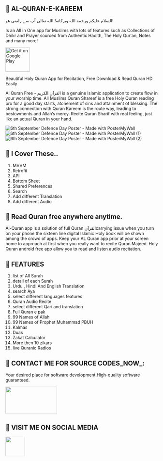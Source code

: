 ## :tada: AL-QURAN-E-KAREEM
السلام عليكم ورحمة الله وبركاته! الله تعالی آپ سے راضی ھو!

Is an All in One app for Muslims with lots of features such as Collections of Dhikr and Prayer sourced from Authentic Hadith, The Holy Qur'an, Notes and many more!

[<img src="https://play.google.com/intl/en_us/badges/static/images/badges/en_badge_web_generic.png"
      alt='Get it on Google Play'
      height="80">](https://play.google.com/store/apps/details?id=com.sultan.quranehakeem)

Beautiful Holy Quran App for Recitation, Free Download & Read Quran HD Easily

Al Quran Free - القرآن الكريم is a genuine Islamic application to create flow in your worship time. All Muslims Quran Shareef is a free Holy Quran reading pro for a good day starts, atonement of sins and attainment of blessing. The strong connection with Quran Kareem is the route way, leading to bestowments and Allah’s mercy. Recite Quran Sharif with real feeling, just like an actual Quran in your hand.

![6th September Defence Day Poster - Made with PosterMyWall](https://user-images.githubusercontent.com/112378013/188463468-8d6005af-6b73-42fd-87cb-a50018981052.jpg)
![6th September Defence Day Poster - Made with PosterMyWall (1)](https://user-images.githubusercontent.com/112378013/188465535-24e10c5a-ba8c-49db-9a1e-78433a7a5e5c.jpg)
![6th September Defence Day Poster - Made with PosterMyWall (2)](https://user-images.githubusercontent.com/112378013/188465573-384f57d3-258b-43c6-a571-67cb8b42c953.jpg)

## :tada: I Cover These..

1) MVVM
2) Retrofit
3) API
4) Bottom Sheet
5) Shared Preferences
6) Search 
7) Add different Translation
8) Add different Audio

## :tada: Read Quran free anywhere anytime.

Al-Quran app is a solution of full Quran القرآنcarrying issue when you turn on your phone the sixteen line digital Islamic Holy book will be shown among the crowd of apps. Keep your AL Quran app prior at your screen home to approach at first when you really want to recite Quran Majeed. Holy Quran android free app allow you to read and listen audio recitation.

## :tada: FEATURES 

1) list of All Surah
2) detail of each Surah
3) Urdu , Hindi And English Translation
4) search Aya
5) select different languages features
6) Quran Audio Recite 
7) select different Qari and translation
8) Full Quran e pak
9) 99 Names of Allah
10) 99 Names of Prophet Muhammad PBUH
11) Kalmas
12) Duas
13) Zakat Calculator 
14) More then 10 zikars
15) live Quranic Radios

## :tada: CONTACT ME FOR SOURCE CODES_NOW_:

Your desired place for software development.High-quality software guaranteed.

<a href="https://wa.link/1f2deb"><img src="https://logos-world.net/wp-content/uploads/2020/05/WhatsApp-Symbol.png" width="170" height="90" /></a>&nbsp;&nbsp;&nbsp;&nbsp;&nbsp;


## :tada: VISIT ME ON SOCIAL MEDIA

<a href="https://www.facebook.com/profile.php?id=100093770020415&mibextid=ZbWKwL"><img src="https://images.app.goo.gl/MAUwbSujRazdQiH67" width="64" height="64" /></a>&nbsp;&nbsp;&nbsp;&nbsp;&nbsp;


